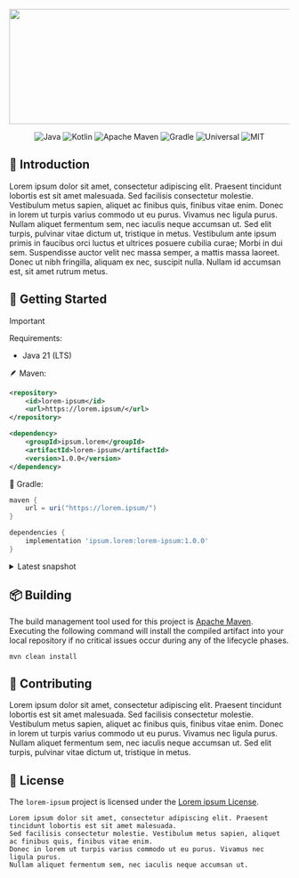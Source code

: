 <p align="center">  
    <img src="https://i.imgur.com/aByxoG0.png" width=830 height=207>    
</p>

<div align="center">
    
![Java](https://img.shields.io/badge/Java-white?style=for-the-badge&logo=github&label=Language&color=%23b07219)
![Kotlin](https://img.shields.io/badge/Kotlin-white?style=for-the-badge&logo=kotlin&label=Language&color=%237F52FF)
![Apache Maven](https://img.shields.io/badge/Apache%20Maven-white?style=for-the-badge&logo=apache-maven&label=Building&color=%23C71A36)
![Gradle](https://img.shields.io/badge/Gradle-white?style=for-the-badge&logo=gradle&label=Building&color=%2302303A)
![Universal](https://img.shields.io/badge/Universal-white?style=for-the-badge&logo=github&label=Platform&color=%230173b3)
![MIT](https://img.shields.io/badge/MIT-white?style=for-the-badge&logo=github&label=License&color=%233fb911)

</div>

## 🔰 Introduction

Lorem ipsum dolor sit amet, consectetur adipiscing elit. Praesent tincidunt lobortis est sit amet malesuada. Sed facilisis consectetur molestie. Vestibulum metus sapien, aliquet ac finibus quis, finibus vitae enim. Donec in lorem ut turpis varius commodo ut eu purus. Vivamus nec ligula purus. Nullam aliquet fermentum sem, nec iaculis neque accumsan ut. Sed elit turpis, pulvinar vitae dictum ut, tristique in metus. Vestibulum ante ipsum primis in faucibus orci luctus et ultrices posuere cubilia curae; Morbi in dui sem. Suspendisse auctor velit nec massa semper, a mattis massa laoreet. Donec ut nibh fringilla, aliquam ex nec, suscipit nulla. Nullam id accumsan est, sit amet rutrum metus.

## 🚀 Getting Started

> [!IMPORTANT]
> Requirements:
> - Java 21 (LTS)

🪶 Maven:
```xml
<repository>
    <id>lorem-ipsum</id>
    <url>https://lorem.ipsum/</url>
</repository>
```

```xml
<dependency>
    <groupId>ipsum.lorem</groupId>
    <artifactId>lorem-ipsum</artifactId>
    <version>1.0.0</version>
</dependency>
```

🐘 Gradle:
```groovy
maven {         
    url = uri("https://lorem.ipsum/")
}
```

```groovy
dependencies {
    implementation 'ipsum.lorem:lorem-ipsum:1.0.0'
}
```

<details>
  <summary>Latest snapshot</summary>

🪶 Maven:
```xml
<repository>
    <id>lorem-ipsum</id>
    <url>https://lorem.ipsum/</url>
</repository>
```

```xml
<dependency>
    <groupId>ipsum.lorem</groupId>
    <artifactId>lorem-ipsum</artifactId>
    <version>1.0.1-SNAPSHOT</version>
</dependency>
```

🐘 Gradle:
```groovy
maven {         
    url = uri("https://lorem.ipsum/")
}
```

```groovy
dependencies {
    implementation 'ipsum.lorem:lorem-ipsum:1.0.1-SNAPSHOT'
}
```

</details>

## 📦 Building
The build management tool used for this project is [Apache Maven][build_tool]. Executing the following command will install the compiled artifact into your local repository if no critical issues occur during any of the lifecycle phases.
```
mvn clean install
```

## 🫴 Contributing
Lorem ipsum dolor sit amet, consectetur adipiscing elit. Praesent tincidunt lobortis est sit amet malesuada. Sed facilisis consectetur molestie. Vestibulum metus sapien, aliquet ac finibus quis, finibus vitae enim. Donec in lorem ut turpis varius commodo ut eu purus. Vivamus nec ligula purus. Nullam aliquet fermentum sem, nec iaculis neque accumsan ut. Sed elit turpis, pulvinar vitae dictum ut, tristique in metus.

## 📄 License
The `lorem-ipsum` project is licensed under the [Lorem ipsum License][license].
```
Lorem ipsum dolor sit amet, consectetur adipiscing elit. Praesent tincidunt lobortis est sit amet malesuada.
Sed facilisis consectetur molestie. Vestibulum metus sapien, aliquet ac finibus quis, finibus vitae enim.
Donec in lorem ut turpis varius commodo ut eu purus. Vivamus nec ligula purus.
Nullam aliquet fermentum sem, nec iaculis neque accumsan ut.
```

[build_tool]: https://maven.apache.org/
[license]: https://choosealicense.com/licenses/
